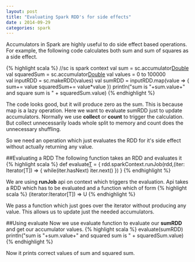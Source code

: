 ```yaml
---           
layout: post
title: "Evaluating Spark RDD's for side effects"
date : 2014-09-29
categories: spark
---
```

Accumulators in Spark are highly useful to do side effect based operations.
For example, the following code calculates both sum and sum of squares as a side effect.

{% highlight scala %}
//sc is spark context
val sum = sc.accumulator[Double](0.0)
val squaredSum = sc.accumulator[Double](0.0)
val values = 0 to 100000   
val inputRDD = sc.makeRDD(values)
val sumRDD = inputRDD.map(value => {
   sum+= value
   squaredSum+= value*value
 })
println("sum is "+sum.value+" and square sum is " + squaredSum.value)
{% endhighlight %}

The code looks good, but it will produce zero as the sum. This is because map is a lazy operation. Here we want to evaluate sumRDD just to update accumulators. Normally we use **collect** or **count** to trigger the calculation. But collect unnecessarily loads whole split to memory and count does the unnecessary shuffling. 

So we need an operation which just evaluates the RDD for it's side effect without actually returning any value. 
 
##Evaluating a RDD
The following function takes an RDD and evaluates it
{% highlight scala %}
 def evaluate[T](rdd:RDD[T]) = {
    rdd.sparkContext.runJob(rdd,(iter: Iterator[T]) => {
      while(iter.hasNext) iter.next()
    })
  }
{% endhighlight %}

We are using **runJob** api on context which triggers the evaluation. Api takes a RDD which has to be evaluated and a function which of form
  {% highlight scala %}
    (iterator:Iterator[T]) => U
  {% endhighlight %}

We pass a function which just goes over the iterator without producing any value. This allows us to update just the needed accumulators.

##Using evaluate
Now we use evaluate function to evaluate our **sumRDD** and get our accumulator values.
{% highlight scala %}
 evaluate(sumRDD)
 println("sum is "+sum.value+" and squared sum is " + squaredSum.value)
{% endhighlight %}

Now it prints correct values of sum and squared sum.




